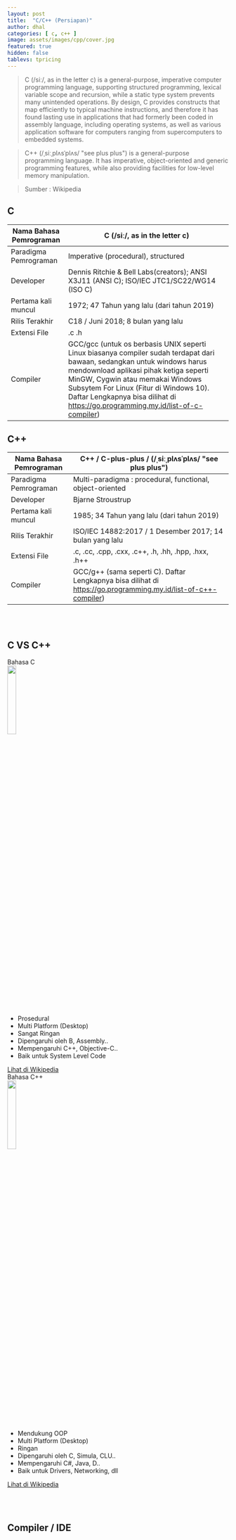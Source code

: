 ```yaml
---
layout: post
title:  "C/C++ (Persiapan)"
author: dhal
categories: [ c, c++ ]
image: assets/images/cpp/cover.jpg
featured: true
hidden: false
tablevs: tpricing
---
```


>C (/siː/, as in the letter c) is a general-purpose, imperative computer programming language, supporting structured programming, lexical variable scope and recursion, while a static type system prevents many unintended operations. By design, C provides constructs that map efficiently to typical machine instructions, and therefore it has found lasting use in applications that had formerly been coded in assembly language, including operating systems, as well as various application software for computers ranging from supercomputers to embedded systems.

>C++ (/ˌsiːˌplʌsˈplʌs/ "see plus plus") is a general-purpose programming language. It has imperative, object-oriented and generic programming features, while also providing facilities for low-level memory manipulation.

>Sumber : Wikipedia

## C

| Nama Bahasa Pemrograman | C (/siː/, as in the letter c)                                                                                                                                                                                                                                                                                                       |
|-------------------------|-------------------------------------------------------------------------------------------------------------------------------------------------------------------------------------------------------------------------------------------------------------------------------------------------------------------------------------|
| Paradigma Pemrograman   | Imperative (procedural), structured                                                                                                                                                                                                                                                                                                 |
| Developer               | Dennis Ritchie & Bell Labs(creators); ANSI X3J11 (ANSI C); ISO/IEC JTC1/SC22/WG14 (ISO C)                                                                                                                                                                                                                                           |
| Pertama kali muncul     | 1972; 47 Tahun yang lalu (dari tahun 2019)                                                                                                                                                                                                                                                                                          |
| Rilis Terakhir          | C18 / Juni 2018; 8 bulan yang lalu                                                                                                                                                                                                                                                                                                  |
| Extensi File            | .c .h                                                                                                                                                                                                                                                                                                                               |
| Compiler                | GCC/gcc (untuk os berbasis UNIX seperti Linux biasanya compiler sudah terdapat dari bawaan, sedangkan untuk windows harus mendownload aplikasi pihak ketiga seperti MinGW, Cygwin atau memakai Windows Subsytem For Linux (Fitur di Windows 10). Daftar Lengkapnya bisa dilihat di https://go.programming.my.id/list-of-c-compiler) |

## C++

| Nama Bahasa Pemrograman | C++ / C-plus-plus / (/ˌsiːˌplʌsˈplʌs/ "see plus plus")                                                         |
|-------------------------|----------------------------------------------------------------------------------------------------------------|
| Paradigma Pemrograman   | Multi-paradigma : procedural, functional, object-oriented                                                      |
| Developer               | Bjarne Stroustrup                                                                                              |
| Pertama kali muncul     | 1985; 34 Tahun yang lalu (dari tahun 2019)                                                                     |
| Rilis Terakhir          | ISO/IEC 14882:2017 / 1 Desember 2017; 14 bulan yang lalu                                                       |
| Extensi File            | .c, .cc, .cpp, .cxx, .c++, .h, .hh, .hpp, .hxx, .h++                                                           |
| Compiler                | GCC/g++ (sama seperti C). Daftar Lengkapnya bisa dilihat di https://go.programming.my.id/list-of-c++-compiler) |

<br/><br/>
<div id="generic_price_table">   
<section>
        <div class="container">
            <div class="row">
                <div class="col-md-12">
                    <!--PRICE HEADING START-->
                    <div class="price-heading clearfix">
                        <h1>C VS C++</h1>
                    </div>
                    <!--//PRICE HEADING END-->
                </div>
            </div>
        </div>
        <div class="container">
            <div class="row">
                <div class="col-md-6">
                    <div class="generic_content clearfix">
                        <div class="generic_head_price clearfix">
                            <div class="generic_head_content clearfix">
                                <div class="head_bg"></div>
                                <div class="head">
                                    <span>Bahasa C</span>
                                </div>
                            </div>
                            <div class="generic_price_tag clearfix">	
                                <span class="price">
                                    <img src="https://programming.my.id/assets/images/cpp/c-logo.png" width="20%" draggable="false"/>
                                </span>
                            </div>
                        </div>                          
                        <div class="generic_feature_list">
                        	<ul>
                            	<li><span>Prosedural</span></li>
                                <li><span>Multi Platform</span> (Desktop)</li>
                                <li>Sangat <span>Ringan</span></li>
                                <li>Dipengaruhi oleh <span>B, Assembly..</span></li>
                                <li>Mempengaruhi <span>C++, Objective-C..</span></li>
                                <li>Baik untuk <span>System Level Code</span></li>
                            </ul>
                        </div>
                        <div class="generic_price_btn clearfix">
                        	<a class="" href="https://go.programming.my.id/c-wiki" target="_blank">Lihat di Wikipedia</a>
                        </div>
                    </div>
                </div>
                <div class="col-md-6">
                    <div class="generic_content active clearfix">
                        <div class="generic_head_price clearfix">
                            <div class="generic_head_content clearfix">
                                <div class="head_bg"></div>
                                <div class="head">
                                    <span>Bahasa C++</span>
                                </div>
                            </div>
                            <div class="generic_price_tag clearfix">	
                                <span class="price">
                                    <img src="https://programming.my.id/assets/images/cpp/cpp-logo.png" width="20%" draggable="false"/>
                                </span>
                            </div>
                        </div>                            
                        <div class="generic_feature_list">
                        	<ul>
                            	<li>Mendukung <span>OOP</span></li>
                                <li><span>Multi Platform</span> (Desktop)</li>
                                <li><span>Ringan</span></li>
                                <li>Dipengaruhi oleh <span>C, Simula, CLU..</span></li>
                                <li>Mempengaruhi <span>C#, Java, D..</span></li>
                                <li>Baik untuk <span>Drivers, Networking, dll</span></li>
                            </ul>
                        </div>
                        <div class="generic_price_btn clearfix">
                        	<a class="" href="https://go.programming.my.id/cpp-wiki" target="_blank">Lihat di Wikipedia</a>
                        </div>
                    </div>
                </div>
            </div>	
        </div>
    </section>
</div>

<br/><br/>

## Compiler / IDE

